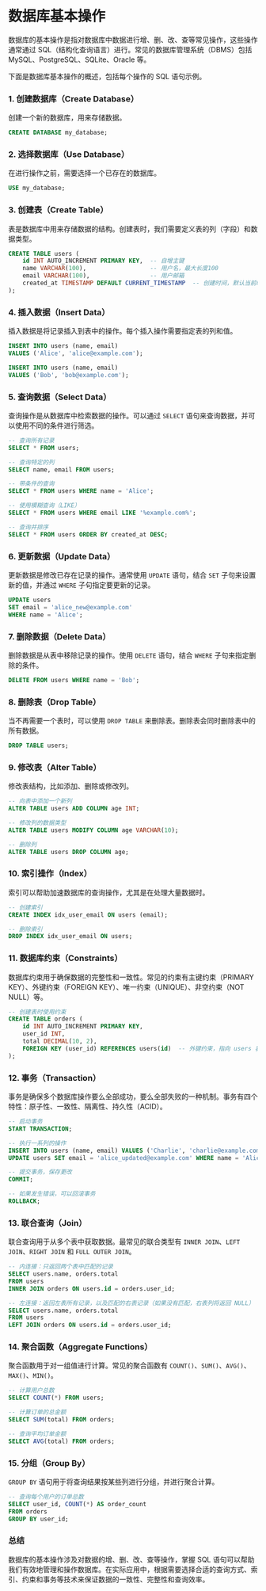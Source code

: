 # 数据库基本操作

数据库的基本操作是指对数据库中数据进行增、删、改、查等常见操作，这些操作通常通过 SQL（结构化查询语言）进行。常见的数据库管理系统（DBMS）包括 MySQL、PostgreSQL、SQLite、Oracle 等。

下面是数据库基本操作的概述，包括每个操作的 SQL 语句示例。

### 1. **创建数据库（Create Database）**
创建一个新的数据库，用来存储数据。

```sql
CREATE DATABASE my_database;
```

### 2. **选择数据库（Use Database）**
在进行操作之前，需要选择一个已存在的数据库。

```sql
USE my_database;
```

### 3. **创建表（Create Table）**
表是数据库中用来存储数据的结构。创建表时，我们需要定义表的列（字段）和数据类型。

```sql
CREATE TABLE users (
    id INT AUTO_INCREMENT PRIMARY KEY,  -- 自增主键
    name VARCHAR(100),                  -- 用户名，最大长度100
    email VARCHAR(100),                 -- 用户邮箱
    created_at TIMESTAMP DEFAULT CURRENT_TIMESTAMP  -- 创建时间，默认当前时间
);
```

### 4. **插入数据（Insert Data）**
插入数据是将记录插入到表中的操作。每个插入操作需要指定表的列和值。

```sql
INSERT INTO users (name, email)
VALUES ('Alice', 'alice@example.com');

INSERT INTO users (name, email)
VALUES ('Bob', 'bob@example.com');
```

### 5. **查询数据（Select Data）**
查询操作是从数据库中检索数据的操作。可以通过 `SELECT` 语句来查询数据，并可以使用不同的条件进行筛选。

```sql
-- 查询所有记录
SELECT * FROM users;

-- 查询特定的列
SELECT name, email FROM users;

-- 带条件的查询
SELECT * FROM users WHERE name = 'Alice';

-- 使用模糊查询（LIKE）
SELECT * FROM users WHERE email LIKE '%example.com%';

-- 查询并排序
SELECT * FROM users ORDER BY created_at DESC;
```

### 6. **更新数据（Update Data）**
更新数据是修改已存在记录的操作。通常使用 `UPDATE` 语句，结合 `SET` 子句来设置新的值，并通过 `WHERE` 子句指定要更新的记录。

```sql
UPDATE users
SET email = 'alice_new@example.com'
WHERE name = 'Alice';
```

### 7. **删除数据（Delete Data）**
删除数据是从表中移除记录的操作。使用 `DELETE` 语句，结合 `WHERE` 子句来指定删除的条件。

```sql
DELETE FROM users WHERE name = 'Bob';
```

### 8. **删除表（Drop Table）**
当不再需要一个表时，可以使用 `DROP TABLE` 来删除表。删除表会同时删除表中的所有数据。

```sql
DROP TABLE users;
```

### 9. **修改表（Alter Table）**
修改表结构，比如添加、删除或修改列。

```sql
-- 向表中添加一个新列
ALTER TABLE users ADD COLUMN age INT;

-- 修改列的数据类型
ALTER TABLE users MODIFY COLUMN age VARCHAR(10);

-- 删除列
ALTER TABLE users DROP COLUMN age;
```

### 10. **索引操作（Index）**
索引可以帮助加速数据库的查询操作，尤其是在处理大量数据时。

```sql
-- 创建索引
CREATE INDEX idx_user_email ON users (email);

-- 删除索引
DROP INDEX idx_user_email ON users;
```

### 11. **数据库约束（Constraints）**
数据库约束用于确保数据的完整性和一致性。常见的约束有主键约束（PRIMARY KEY）、外键约束（FOREIGN KEY）、唯一约束（UNIQUE）、非空约束（NOT NULL）等。

```sql
-- 创建表时使用约束
CREATE TABLE orders (
    id INT AUTO_INCREMENT PRIMARY KEY,
    user_id INT,
    total DECIMAL(10, 2),
    FOREIGN KEY (user_id) REFERENCES users(id)  -- 外键约束，指向 users 表的 id 列
);
```

### 12. **事务（Transaction）**
事务是确保多个数据库操作要么全部成功，要么全部失败的一种机制。事务有四个特性：原子性、一致性、隔离性、持久性（ACID）。

```sql
-- 启动事务
START TRANSACTION;

-- 执行一系列的操作
INSERT INTO users (name, email) VALUES ('Charlie', 'charlie@example.com');
UPDATE users SET email = 'alice_updated@example.com' WHERE name = 'Alice';

-- 提交事务，保存更改
COMMIT;

-- 如果发生错误，可以回滚事务
ROLLBACK;
```

### 13. **联合查询（Join）**
联合查询用于从多个表中获取数据。最常见的联合类型有 `INNER JOIN`、`LEFT JOIN`、`RIGHT JOIN` 和 `FULL OUTER JOIN`。

```sql
-- 内连接：只返回两个表中匹配的记录
SELECT users.name, orders.total
FROM users
INNER JOIN orders ON users.id = orders.user_id;

-- 左连接：返回左表所有记录，以及匹配的右表记录（如果没有匹配，右表列将返回 NULL）
SELECT users.name, orders.total
FROM users
LEFT JOIN orders ON users.id = orders.user_id;
```

### 14. **聚合函数（Aggregate Functions）**
聚合函数用于对一组值进行计算。常见的聚合函数有 `COUNT()`、`SUM()`、`AVG()`、`MAX()`、`MIN()`。

```sql
-- 计算用户总数
SELECT COUNT(*) FROM users;

-- 计算订单的总金额
SELECT SUM(total) FROM orders;

-- 查询平均订单金额
SELECT AVG(total) FROM orders;
```

### 15. **分组（Group By）**
`GROUP BY` 语句用于将查询结果按某些列进行分组，并进行聚合计算。

```sql
-- 查询每个用户的订单总数
SELECT user_id, COUNT(*) AS order_count
FROM orders
GROUP BY user_id;
```

### 总结

数据库的基本操作涉及对数据的增、删、改、查等操作，掌握 SQL 语句可以帮助我们有效地管理和操作数据库。在实际应用中，根据需要选择合适的查询方式、索引、约束和事务等技术来保证数据的一致性、完整性和查询效率。
